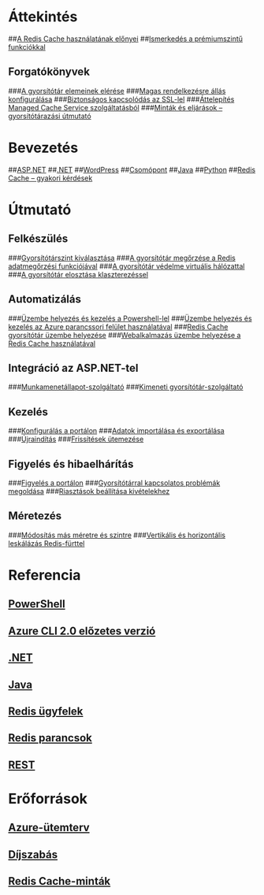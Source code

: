 # Áttekintés
##[A Redis Cache használatának előnyei](https://azure.microsoft.com/services/cache/)
##[Ismerkedés a prémiumszintű funkciókkal](cache-premium-tier-intro.md)
## Forgatókönyvek
###[A gyorsítótár elemeinek elérése](cache-dotnet-how-to-use-azure-redis-cache.md#add-and-retrieve-objects-from-the-cache)
###[Magas rendelkezésre állás konfigurálása](https://azure.microsoft.com/pricing/details/cache/)
###[Biztonságos kapcsolódás az SSL-lel](cache-dotnet-how-to-use-azure-redis-cache.md#connect-to-the-cache)
###[Áttelepítés Managed Cache Service szolgáltatásból](cache-migrate-to-redis.md)
###[Minták és eljárások – gyorsítótárazási útmutató](../best-practices-caching.md?toc=%2fazure%2fredis-cache%2ftoc.json)


# Bevezetés
##[ASP.NET](cache-web-app-howto.md)
##[.NET](cache-dotnet-how-to-use-azure-redis-cache.md)
##[WordPress](../app-service-web/web-sites-connect-to-redis-using-memcache-protocol.md?toc=%2fazure%2fredis-cache%2ftoc.json)
##[Csomópont](cache-nodejs-get-started.md)
##[Java](cache-java-get-started.md)
##[Python](cache-python-get-started.md)
##[Redis Cache – gyakori kérdések](cache-faq.md)

# Útmutató
## Felkészülés
###[Gyorsítótárszint kiválasztása](cache-faq.md#what-redis-cache-offering-and-size-should-i-use)
###[A gyorsítótár megőrzése a Redis adatmegőrzési funkciójával](cache-how-to-premium-persistence.md)
###[A gyorsítótár védelme virtuális hálózattal](cache-how-to-premium-vnet.md)
###[A gyorsítótár elosztása klaszterezéssel](cache-how-to-premium-clustering.md)
## Automatizálás
###[Üzembe helyezés és kezelés a Powershell-lel](cache-howto-manage-redis-cache-powershell.md)
###[Üzembe helyezés és kezelés az Azure parancssori felület használatával](cli-samples.md)
###[Redis Cache gyorsítótár üzembe helyezése](cache-redis-cache-arm-provision.md)
###[Webalkalmazás üzembe helyezése a Redis Cache használatával](cache-web-app-arm-with-redis-cache-provision.md)
## Integráció az ASP.NET-tel
###[Munkamenetállapot-szolgáltató](cache-aspnet-session-state-provider.md)
###[Kimeneti gyorsítótár-szolgáltató](cache-aspnet-output-cache-provider.md)
## Kezelés
###[Konfigurálás a portálon](cache-configure.md)
###[Adatok importálása és exportálása](cache-how-to-import-export-data.md)
###[Újraindítás](cache-administration.md#reboot)
###[Frissítések ütemezése](cache-administration.md#schedule-updates)
## Figyelés és hibaelhárítás
###[Figyelés a portálon](cache-how-to-monitor.md)
###[Gyorsítótárral kapcsolatos problémák megoldása](cache-how-to-troubleshoot.md)
###[Riasztások beállítása kivételekhez](cache-how-to-monitor.md#operations-and-alerts)
## Méretezés
###[Módosítás más méretre és szintre](cache-how-to-scale.md)
###[Vertikális és horizontális leskálázás Redis-fürttel](cache-how-to-premium-clustering.md)

# Referencia
## [PowerShell](/powershell/module/azurerm.rediscache)
## [Azure CLI 2.0 előzetes verzió](/cli/azure/redis)
## [.NET](/dotnet/api/microsoft.azure.management.redis)
## [Java](/java/api/com.microsoft.azure.management.redis._redis_cache)
## [Redis ügyfelek](http://redis.io/clients)
## [Redis parancsok](http://redis.io/commands#)
## [REST](https://docs.microsoft.com/rest/api/redis/)

# Erőforrások
## [Azure-ütemterv](https://azure.microsoft.com/roadmap/)
## [Díjszabás](https://azure.microsoft.com/pricing/details/cache/)
## [Redis Cache-minták](cache-redis-samples.md)

